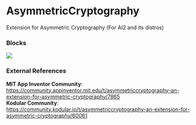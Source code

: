 # AsymmetricCryptography
Extension for Asymmetric Cryptography (For AI2 and its distros)

### Blocks
<img src="https://community.appinventor.mit.edu/uploads/default/original/2X/8/877a0cfe3c7b677e28d16b9d616e627c60dbc4e3.png">

### External References
**MIT App Inventor Community**: https://community.appinventor.mit.edu/t/asymmetriccryptography-an-extension-for-asymmetric-cryptography/7865 <br>
**Kodular Community**: https://community.kodular.io/t/asymmetriccryptography-an-extension-for-asymmetric-cryptography/60061
